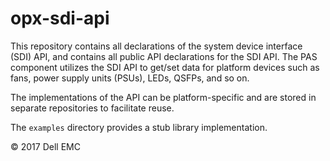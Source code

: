 # opx-sdi-api
This repository contains all declarations of the system device interface (SDI) API, and contains all public API declarations for the SDI API. The PAS component utilizes the SDI API to get/set data for platform devices such as fans, power supply units (PSUs), LEDs, QSFPs, and so on.

The implementations of the API can be platform-specific and are stored in separate repositories to facilitate reuse.

The `examples` directory provides a stub library implementation.  

© 2017 Dell EMC
